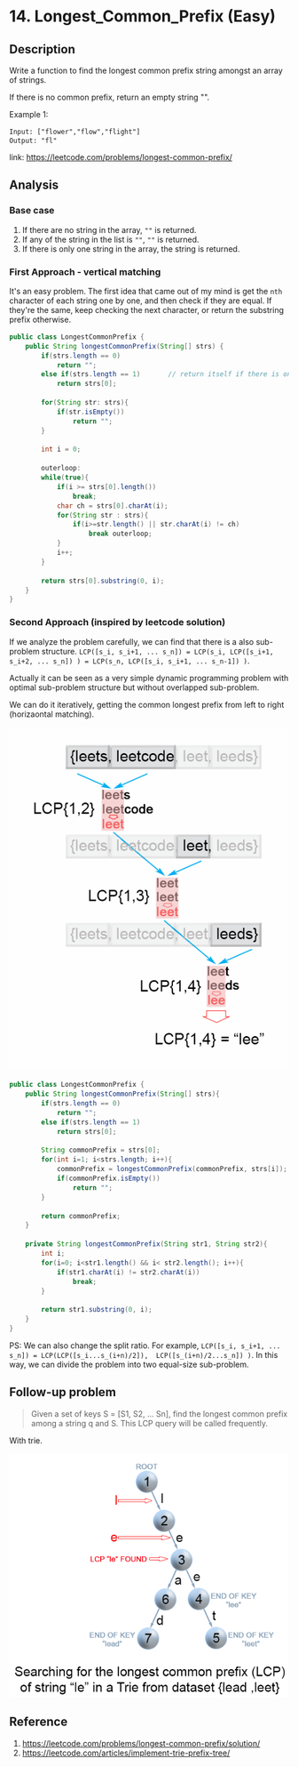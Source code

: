 # 14. Longest_Common_Prefix (Easy)
 
## Description
Write a function to find the longest common prefix string amongst an array of strings.

If there is no common prefix, return an empty string "".

Example 1:
```
Input: ["flower","flow","flight"]
Output: "fl"
```

link: https://leetcode.com/problems/longest-common-prefix/
## Analysis
### Base case
1. If there are no string in the array, `""` is returned.
2. If any of the string in the list is `""`, `""` is returned.
3. If there is only one string in the array, the string is returned.

### First Approach - vertical matching
It's an easy problem. The first idea that came out of my mind is get the `nth` character of each
string one by one, and then check if they are equal. If they're the same, keep checking the
next character, or return the substring prefix otherwise.

```java
public class LongestCommonPrefix {
    public String longestCommonPrefix(String[] strs) {
        if(strs.length == 0)
            return "";
        else if(strs.length == 1)       // return itself if there is only one string
            return strs[0];

        for(String str: strs){
            if(str.isEmpty())
                return "";
        }

        int i = 0;

        outerloop:
        while(true){
            if(i >= strs[0].length())
                break;
            char ch = strs[0].charAt(i);
            for(String str : strs){
                if(i>=str.length() || str.charAt(i) != ch)
                    break outerloop;
            }
            i++;
        }

        return strs[0].substring(0, i);
    }
}
```

### Second Approach (inspired by leetcode solution)
If we analyze the problem carefully, we can find that there is a also sub-problem structure.
`LCP([s_i, s_i+1, ... s_n]) = LCP(s_i, LCP([s_i+1, s_i+2, ... s_n]) ) = LCP(s_n, LCP([s_i, s_i+1, ... s_n-1]) )`.

Actually it can be seen as a very simple dynamic programming problem with optimal sub-problem structure
but without overlapped sub-problem.

We can do it iteratively, getting the common longest prefix from left to right (horizaontal matching).

![](../pics/14_basic.png)


```java
public class LongestCommonPrefix {
    public String longestCommonPrefix(String[] strs){
        if(strs.length == 0)
            return "";
        else if(strs.length == 1)
            return strs[0];

        String commonPrefix = strs[0];
        for(int i=1; i<strs.length; i++){
            commonPrefix = longestCommonPrefix(commonPrefix, strs[i]);
            if(commonPrefix.isEmpty())
                return "";
        }

        return commonPrefix;
    }

    private String longestCommonPrefix(String str1, String str2){
        int i;
        for(i=0; i<str1.length() && i< str2.length(); i++){
            if(str1.charAt(i) != str2.charAt(i))
                break;
        }

        return str1.substring(0, i);
    }
}
```

PS: We can also change the split ratio. For example, 
`LCP([s_i, s_i+1, ... s_n]) = LCP(LCP([s_i...s_(i+n)/2]),  LCP([s_(i+n)/2...s_n]) )`.
In this way, we can divide the problem into two equal-size sub-problem. 
 
 
## Follow-up problem
> Given a set of keys S = [S1, S2, ... Sn], find the longest common prefix among a string q and S. This LCP query will be called frequently.

With trie.

![](../pics/14_lcp_trie.png)

## Reference
1. https://leetcode.com/problems/longest-common-prefix/solution/ 
2. https://leetcode.com/articles/implement-trie-prefix-tree/
